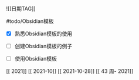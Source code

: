 ![[日期TAG]]

#todo/Obsidian模板 
- [x] 熟悉Obsidian模板的使用
- [ ] 创建Obsidian模板的例子
- [ ] 使用Obsidian模板


[[ 2021]]
[[ 2021-10]]
[[ 2021-10-28]]
[[ 43 周- 2021]]

